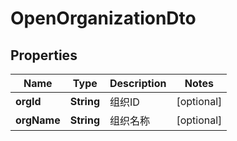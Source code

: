

# OpenOrganizationDto


## Properties

| Name | Type | Description | Notes |
|------------ | ------------- | ------------- | -------------|
|**orgId** | **String** | 组织ID |  [optional] |
|**orgName** | **String** | 组织名称 |  [optional] |
